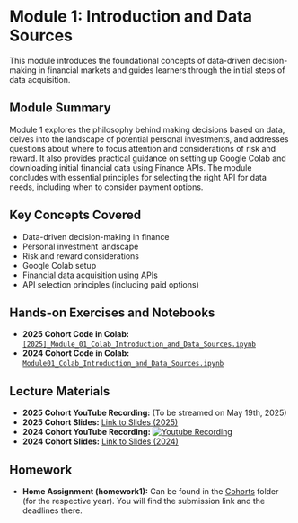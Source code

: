 # Module 1: Introduction and Data Sources

This module introduces the foundational concepts of data-driven decision-making in financial markets and guides learners through the initial steps of data acquisition.

## Module Summary

Module 1 explores the philosophy behind making decisions based on data, delves into the landscape of potential personal investments, and addresses questions about where to focus attention and considerations of risk and reward. It also provides practical guidance on setting up Google Colab and downloading initial financial data using Finance APIs. The module concludes with essential principles for selecting the right API for data needs, including when to consider payment options.

## Key Concepts Covered

- Data-driven decision-making in finance
- Personal investment landscape
- Risk and reward considerations
- Google Colab setup
- Financial data acquisition using APIs
- API selection principles (including paid options)

## Hands-on Exercises and Notebooks

- **2025 Cohort Code in Colab:** [`[2025]_Module_01_Colab_Introduction_and_Data_Sources.ipynb`](https://github.com/DataTalksClub/stock-markets-analytics-zoomcamp/blob/main/01-intro-and-data-sources/%5B2025%5D_Module_01_Colab_Introduction_and_Data_Sources.ipynb)
- **2024 Cohort Code in Colab:** [`Module01_Colab_Introduction_and_Data_Sources.ipynb`](https://github.com/DataTalksClub/stock-markets-analytics-zoomcamp/blob/main/01-intro-and-data-sources/Module01_Colab_Introduction_and_Data_Sources.ipynb)

## Lecture Materials

- **2025 Cohort YouTube Recording:** (To be streamed on May 19th, 2025)
- **2025 Cohort Slides:** [Link to Slides (2025)](https://docs.google.com/presentation/d/e/2PACX-1vR_vfIYCpGhgsR_jef9uo5YdKbg68LGO6pZR5kRSrxDTHNRujKgPb7r9K1U1SM9yOFJlC7OoDAAjKHG/pub?start=false&loop=false&delayms=10000)
- **2024 Cohort YouTube Recording:** [![Youtube Recording](https://markdown-videos-api.jorgenkh.no/youtube/O9XpN41cHmE)](https://www.youtube.com/watch?v=O9XpN41cHmE)
- **2024 Cohort Slides:** [Link to Slides (2024)](https://docs.google.com/presentation/d/e/2PACX-1vTzt1RZQn3fItTdueUmh6FJyNd7X0XzwtcUeFu2S8gI0E0eVvk5bpozkKSv53G1hs03jBrWtHxzx_an/pub?start=false&loop=false&delayms=3000)

## Homework

- **Home Assignment (homework1):** Can be found in the [Cohorts](../cohorts/) folder (for the respective year). You will find the submission link and the deadlines there.

